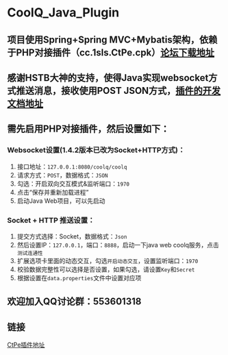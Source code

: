 # CoolQ_Java_Plugin
## 项目使用Spring+Spring MVC+Mybatis架构，依赖于PHP对接插件（cc.1sls.CtPe.cpk）[论坛下载地址](https://cqp.cc/forum.php?mod=viewthread&tid=28532)
## 感谢HSTB大神的支持，使得Java实现websocket方式推送消息，接收使用POST JSON方式，[插件的开发文档地址](https://d.1sls.cn/CtPePro)
## 需先启用PHP对接插件，然后设置如下：

### Websocket设置(1.4.2版本已改为Socket+HTTP方式)：
1. 接口地址：`127.0.0.1:8080/coolq/coolq`
2. 请求方式：`POST`，数据格式：`JSON`
3. 勾选：开启双向交互模式&监听端口：`1970`
4. 点击“保存并重新加载进程”
5. 启动Java Web项目，可以先启动

### Socket + HTTP 推送设置：
1. 提交方式选择：Socket，数据格式：`Json`
2. 然后设置IP：`127.0.0.1`，端口：`8888`，启动一下java web coolq服务，点击`测试连通性`
3. 扩展选项卡里面的动态交互，勾选`开启动态交互`，设置监听端口：`1970`
4. 校验数据完整性可以选择是否设置，如果勾选，请设置`Key`和`Secret`
5. 根据设置在`data.properties`文件中设置对应项

## 欢迎加入QQ讨论群：553601318

## 链接
[CtPe插件地址](https://github.com/Hstb1230/CtPe)
